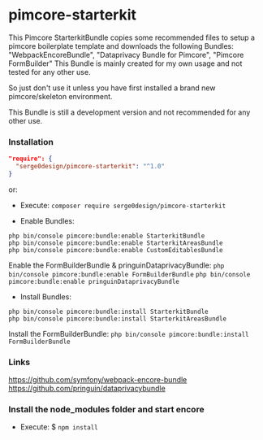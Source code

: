 # pimcore-starterkit

This Pimcore StarterkitBundle copies some recommended files to setup a pimcore boilerplate template and downloads the
following Bundles:
"WebpackEncoreBundle", "Dataprivacy Bundle for Pimcore", "Pimcore FormBuilder"
This Bundle is mainly created for my own usage and not tested for any other use.

So just don't use it unless you have first installed a brand new pimcore/skeleton environment.

This Bundle is still a development version and not recommended for any other use.

### Installation

```json
"require": {
  "serge0design/pimcore-starterkit": "^1.0"
}
```

or:

- Execute: `composer require serge0design/pimcore-starterkit`

- Enable Bundles:

```
php bin/console pimcore:bundle:enable StarterkitBundle
php bin/console pimcore:bundle:enable StarterkitAreasBundle
php bin/console pimcore:bundle:enable CustomEditablesBundle
```

Enable the FormBuilderBundle & pringuinDataprivacyBundle:
`php bin/console pimcore:bundle:enable FormBuilderBundle`
`php bin/console pimcore:bundle:enable pringuinDataprivacyBundle`

- Install Bundles:

```
php bin/console pimcore:bundle:install StarterkitBundle
php bin/console pimcore:bundle:install StarterkitAreasBundle
```

Install the FormBuilderBundle:
`php bin/console pimcore:bundle:install FormBuilderBundle`

### Links

https://github.com/symfony/webpack-encore-bundle
https://github.com/pringuin/dataprivacybundle

### Install the node_modules folder and start encore

- Execute: $ `npm install`